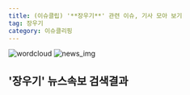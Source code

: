 ```yaml
---
title: (이슈클립) '**장우기**' 관련 이슈, 기사 모아 보기
tag: 장우기
category: 이슈클리핑
---
```

![wordcloud](https://s3.ap-northeast-2.amazonaws.com/lyrics101-wordcloud/2018-09-28-1538125535.png)
![news_img](https://user-images.githubusercontent.com/42597476/44507050-1206f400-a6e4-11e8-8d98-7ffbfebb353f.png)
## **'**장우기**'** 뉴스속보 검색결과


